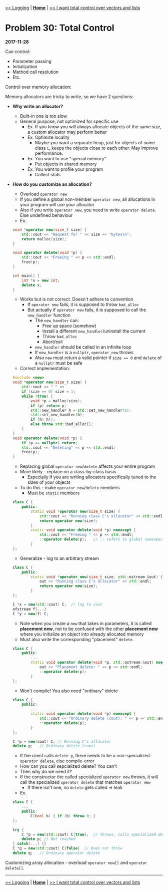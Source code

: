 [<< Logging](./problem_29.md) | [**Home**](../README.md) | [>> I want total control over vectors and lists](./problem_31.md)

# Problem 30: Total Control

**2017-11-28**

Can control:

- Parameter passing
- Initialization
- Method call resolution
- Etc.

Control over memory allocation:

Memory allocators are tricky to write, so we have 2 questions:

- **Why write an allocator?**
  - Built-in one is too slow
  - General purpose, not optimized for specific use
    - Ex. If you know you will always allocate objects of the same size, a custom allocator may perform better
    - Ex. Optimize locality
      - Maybe you want a separate heap, just for objects of some class `C`, keeps the objects close to each other. May improve performance.
    - Ex. You want to use "special memory"
      - Put objects in shared memory
    - Ex. You want to profile your program
      - Collect stats
- **How do you customize an allocation?**

  - Overload `operator new`
  - If you define a global non-member `operator new`, all allocations in your program will use your allocator
  - Also if you write `operator new`, you need to write `operator delete`. Else undefined behaviour
  - Ex.

  ```C++
  void *operator new(size_t size) {
      std::cout << "Request for " << size << "bytes\n";
      return malloc(size);
  }
  ```

  ```C++
  void operator delete(void *p) {
      std::cout << "Freeing " << p << std::endl;
      free(p);
  }
  ```

  ```C++
  int main() {
      int *x = new int;
      delete x;
  }
  ```

  - Works but is not correct. Doesn't adhere to convention
    - If `operator new` fails, it is supposed to throw `bad_alloc`
    - But actually if `operator new` fails, it is supposed to call the `new_handler` function
      - The `new_handler` can:
        - Free up space (somehow)
        - Install a different `new_handler`/uninstall the current
        - Throw `bad_alloc`
        - Abort/exit
      - `new_handler` should be called in an infinite loop
      - If `new_handler` is a `nullptr`, `operator_new` throws
      - Also `new` must return a valid pointer if `size == 0` and `delete` of a `nullptr` must be safe
  - Correct implementation:

  ```C++
  #include <new>
  void *operator new(size_t size) {
      std::cout << " " <<
      if (size == 0) size = 1;
      while (true) {
          void *p = malloc(size);
          if (p) return p;
          std::new_handler h = std::set_new_handler(0);
          std::set_new_handler(h);
          if (h) h();
          else throw std::bad_alloc{};
      }
  }
  void operator delete(void *p) {
      if (p == nullptr) return;
      std::cout << "Deleting" << p << std::endl;
      free(p);
  }
  ```

  - Replacing global `operator new`/`delete` affects your entire program
  - More likely - replace on a class-by-class basis
    - Especially if you are writing allocators specifically tuned to the sizes of your objects
  - To do this - make `operator new`/`delete` members
    - Must be `static` members

  ```C++
  class C {
      public:
          static void *operator new(size_t size) {
              std::cout << "Running class C's allocator" << std::endl;
              return operator new(size);
          }
          static void operator delete(void *p) noexcept {
              std::cout << "Freeing " << p << std::endl;
              ::operator delete(p);   // :: refers to global namespace
          }
  };
  ```

  - Generalize - log to an arbitrary stream

  ```C++
  class C {
      public:
          static void *operator new(size_t size, std::ostream &out) {
              out << "Running class C's allocator" << std::endl;
              return operator new(size);
          }
  };
  ```

  ```C++
  C *x = new(std::cout) C;  // log to cout
  ofstream f{...}
  C *y = new(f) C;
  ```

  - Note when you create a `new` that takes in parameters, it is called **placement new**, not to be confused with the other **placement new** where you initialize an object into already allocated memory
  - Must also write the corresponding "placement" `delete`.

  ```C++
  class C {
      public:
          ...
          static void operator delete(void *p, std::ostream &out) noexcept {
              out << "Placement delete: " << p << std::endl;
              ::operator delete(p);
          }
  };
  ```

  - Won't compile! You also need "ordinary" delete

  ```C++
  class C {
      public:
          ...
          static void operator delete(void *p) noexcept {
              std::cout << "Ordinary delete (cout): " << p << std::endl;
              ::operator delete(p);
          }
  };
  ```

  ```C++
  C *p = new(cout) C; // Running C's allocator
  delete p;   // Ordinary delete (cout)
  ```

  - If the client calls `delete p`, there needs to be a non-specialized `operator delete`, else compile-error
  - How can you call sepcialized delete? You can't
  - Then why do we need it?
  - If the constructor the called specialized `operator new` throws, it will call the specialized `operator delete` that matches `operator new`
    - If there isn't one, no `delete` gets called => leak
  - Ex.

  ```C++
  class C {
      ...
      public:
          C(bool b) { if (b) throw 0; }
  };
  ```

  ```C++
  try {
      C *p = new(std::cout) C{true};  // throws, calls specialized delete
      delete p; // Not reached
  } catch(...) {}
  C *q = new(std::cout) C{false}  // Does not throw
  delete q;   // Ordinary operator delete
  ```

Customizing array allocation - overload `operator new[]` and `operator delete[]`.

---

[<< Logging](./problem_29.md) | [**Home**](../README.md) | [>> I want total control over vectors and lists](./problem_31.md)
